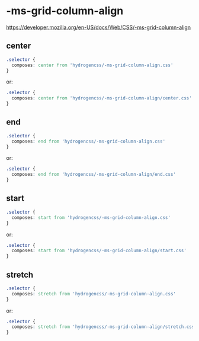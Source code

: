 # -ms-grid-column-align

https://developer.mozilla.org/en-US/docs/Web/CSS/-ms-grid-column-align

## center
```css
.selector {
  composes: center from 'hydrogencss/-ms-grid-column-align.css'
}
```

or:
```css
.selector {
  composes: center from 'hydrogencss/-ms-grid-column-align/center.css'
}
```

## end
```css
.selector {
  composes: end from 'hydrogencss/-ms-grid-column-align.css'
}
```

or:
```css
.selector {
  composes: end from 'hydrogencss/-ms-grid-column-align/end.css'
}
```

## start
```css
.selector {
  composes: start from 'hydrogencss/-ms-grid-column-align.css'
}
```

or:
```css
.selector {
  composes: start from 'hydrogencss/-ms-grid-column-align/start.css'
}
```

## stretch
```css
.selector {
  composes: stretch from 'hydrogencss/-ms-grid-column-align.css'
}
```

or:
```css
.selector {
  composes: stretch from 'hydrogencss/-ms-grid-column-align/stretch.css'
}
```

